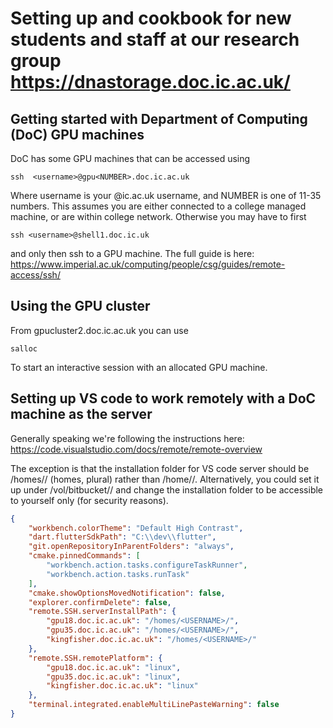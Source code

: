 # Setting up and cookbook for new students and staff at our research group https://dnastorage.doc.ic.ac.uk/

## Getting started with Department of Computing (DoC) GPU machines
DoC has some GPU machines that can be accessed using
```console
ssh  <username>@gpu<NUMBER>.doc.ic.ac.uk
```
Where username is your @ic.ac.uk username, and NUMBER is one of 11-35 numbers.
This assumes you are either connected to a college managed machine, or are within college network. 
Otherwise you may have to first 
```console
ssh <username>@shell1.doc.ic.uk
```
and only then ssh to a GPU machine. The full guide is here: https://www.imperial.ac.uk/computing/people/csg/guides/remote-access/ssh/

## Using the GPU cluster
From gpucluster2.doc.ic.ac.uk you can use
```console
salloc
```
To start an interactive session with an allocated GPU machine.

## Setting up VS code to work remotely with a DoC machine as the server
Generally speaking we're following the instructions here: https://code.visualstudio.com/docs/remote/remote-overview

The exception is that the installation folder for VS code server should be /homes/<USERNAME>/ (homes, plural) rather than /home/<USERNAME>/. Alternatively, you could set it up under /vol/bitbucket/<USERNAME>/ and change the installation folder to be accessible to yourself only (for security reasons).

```json
{
    "workbench.colorTheme": "Default High Contrast",
    "dart.flutterSdkPath": "C:\\dev\\flutter",
    "git.openRepositoryInParentFolders": "always",
    "cmake.pinnedCommands": [
        "workbench.action.tasks.configureTaskRunner",
        "workbench.action.tasks.runTask"
    ],
    "cmake.showOptionsMovedNotification": false,
    "explorer.confirmDelete": false,
    "remote.SSH.serverInstallPath": {
        "gpu18.doc.ic.ac.uk": "/homes/<USERNAME>/",
        "gpu35.doc.ic.ac.uk": "/homes/<USERNAME>/",
        "kingfisher.doc.ic.ac.uk": "/homes/<USERNAME>/"
    },
    "remote.SSH.remotePlatform": {
        "gpu18.doc.ic.ac.uk": "linux",
        "gpu35.doc.ic.ac.uk": "linux",
        "kingfisher.doc.ic.ac.uk": "linux"
    },
    "terminal.integrated.enableMultiLinePasteWarning": false
}

```
